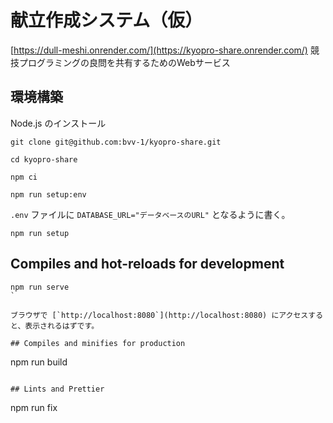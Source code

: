 # 献立作成システム（仮）

[https://dull-meshi.onrender.com/](https://kyopro-share.onrender.com/)
競技プログラミングの良問を共有するためのWebサービス

## 環境構築

Node.js のインストール

```shell
git clone git@github.com:bvv-1/kyopro-share.git
```

```shell
cd kyopro-share
```

```shell
npm ci
```

```shell
npm run setup:env
```

`.env` ファイルに `DATABASE_URL="データベースのURL"` となるように書く。

```shell
npm run setup
```

## Compiles and hot-reloads for development

```shell
npm run serve
`

ブラウザで [`http://localhost:8080`](http://localhost:8080) にアクセスすると、表示されるはずです。

## Compiles and minifies for production

```
npm run build
```

## Lints and Prettier

```
npm run fix
```
